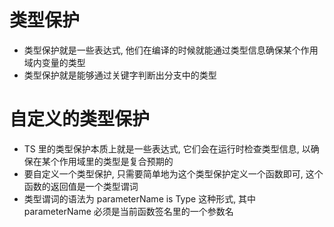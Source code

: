 # 类型保护  
* 类型保护就是一些表达式, 他们在编译的时候就能通过类型信息确保某个作用域内变量的类型  
* 类型保护就是能够通过关键字判断出分支中的类型  

# 自定义的类型保护  
* TS 里的类型保护本质上就是一些表达式, 它们会在运行时检查类型信息, 以确保在某个作用域里的类型是复合预期的  
* 要自定义一个类型保护, 只需要简单地为这个类型保护定义一个函数即可, 这个函数的返回值是一个类型谓词  
* 类型谓词的语法为 parameterName is Type 这种形式, 其中 parameterName 必须是当前函数签名里的一个参数名  